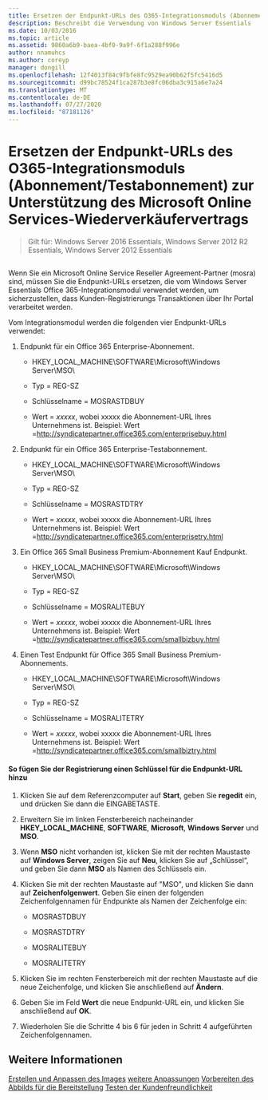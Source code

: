 ```yaml
---
title: Ersetzen der Endpunkt-URLs des O365-Integrationsmoduls (Abonnement/Testabonnement) zur Unterstützung des Microsoft Online Services-Wiederverkäufervertrags
description: Beschreibt die Verwendung von Windows Server Essentials
ms.date: 10/03/2016
ms.topic: article
ms.assetid: 9860a6b9-baea-4bf0-9a9f-6f1a288f996e
author: nnamuhcs
ms.author: coreyp
manager: dongill
ms.openlocfilehash: 12f4013f84c9fbfe8fc9529ea90b62f5fc5416d5
ms.sourcegitcommit: d99bc78524f1ca287b3e8fc06dba3c915a6e7a24
ms.translationtype: MT
ms.contentlocale: de-DE
ms.lasthandoff: 07/27/2020
ms.locfileid: "87181126"
---
```

# <a name="replace-o365-integration-module-buy-try-endpoint-url-in-support-of-microsoft-online-service-reseller-agreement"></a>Ersetzen der Endpunkt-URLs des O365-Integrationsmoduls (Abonnement/Testabonnement) zur Unterstützung des Microsoft Online Services-Wiederverkäufervertrags

>Gilt für: Windows Server 2016 Essentials, Windows Server 2012 R2 Essentials, Windows Server 2012 Essentials

##  <a name="BKMK_O365"></a>
 Wenn Sie ein Microsoft Online Service Reseller Agreement-Partner (mosra) sind, müssen Sie die Endpunkt-URLs ersetzen, die vom Windows Server Essentials Office 365-Integrationsmodul verwendet werden, um sicherzustellen, dass Kunden-Registrierungs Transaktionen über Ihr Portal verarbeitet werden.

 Vom Integrationsmodul werden die folgenden vier Endpunkt-URLs verwendet:

1.  Endpunkt für ein Office 365 Enterprise-Abonnement.

    -   HKEY_LOCAL_MACHINE\SOFTWARE\Microsoft\Windows Server\MSO\

    -   Typ = REG-SZ

    -   Schlüsselname = MOSRASTDBUY

    -   Wert = *xxxxx*, wobei xxxxx die Abonnement-URL Ihres Unternehmens ist. Beispiel: Wert =http://syndicatepartner.office365.com/enterprisebuy.html

2.  Endpunkt für ein Office 365 Enterprise-Testabonnement.

    -   HKEY_LOCAL_MACHINE\SOFTWARE\Microsoft\Windows Server\MSO\

    -   Typ = REG-SZ

    -   Schlüsselname = MOSRASTDTRY

    -   Wert = *xxxxx*, wobei xxxxx die Abonnement-URL Ihres Unternehmens ist. Beispiel: Wert =http://syndicatepartner.office365.com/enterprisetry.html

3.  Ein Office 365 Small Business Premium-Abonnement Kauf Endpunkt.

    -   HKEY_LOCAL_MACHINE\SOFTWARE\Microsoft\Windows Server\MSO\

    -   Typ = REG-SZ

    -   Schlüsselname = MOSRALITEBUY

    -   Wert = *xxxxx*, wobei xxxxx die Abonnement-URL Ihres Unternehmens ist. Beispiel: Wert =http://syndicatepartner.office365.com/smallbizbuy.html

4.  Einen Test Endpunkt für Office 365 Small Business Premium-Abonnements.

    -   HKEY_LOCAL_MACHINE\SOFTWARE\Microsoft\Windows Server\MSO\

    -   Typ = REG-SZ

    -   Schlüsselname = MOSRALITETRY

    -   Wert = *xxxxx*, wobei xxxxx die Abonnement-URL Ihres Unternehmens ist. Beispiel: Wert =http://syndicatepartner.office365.com/smallbiztry.html

#### <a name="to-add-an-endpoint-url-key-to-the-registry"></a>So fügen Sie der Registrierung einen Schlüssel für die Endpunkt-URL hinzu

1.  Klicken Sie auf dem Referenzcomputer auf **Start**, geben Sie **regedit** ein, und drücken Sie dann die EINGABETASTE.

2.  Erweitern Sie im linken Fensterbereich nacheinander **HKEY_LOCAL_MACHINE**, **SOFTWARE**, **Microsoft**, **Windows Server** und **MSO**.

3.  Wenn **MSO** nicht vorhanden ist, klicken Sie mit der rechten Maustaste auf **Windows Server**, zeigen Sie auf **Neu**, klicken Sie auf „Schlüssel“, und geben Sie dann **MSO** als Namen des Schlüssels ein.

4.  Klicken Sie mit der rechten Maustaste auf "MSO", und klicken Sie dann auf **Zeichenfolgenwert**. Geben Sie einen der folgenden Zeichenfolgennamen für Endpunkte als Namen der Zeichenfolge ein:

    -   MOSRASTDBUY

    -   MOSRASTDTRY

    -   MOSRALITEBUY

    -   MOSRALITETRY

5.  Klicken Sie im rechten Fensterbereich mit der rechten Maustaste auf die neue Zeichenfolge, und klicken Sie anschließend auf **Ändern**.

6.  Geben Sie im Feld **Wert** die neue Endpunkt-URL ein, und klicken Sie anschließend auf **OK**.

7.  Wiederholen Sie die Schritte 4 bis 6 für jeden in Schritt 4 aufgeführten Zeichenfolgennamen.

## <a name="see-also"></a>Weitere Informationen

 [Erstellen und Anpassen des Images](Creating-and-Customizing-the-Image.md) [weitere Anpassungen](Additional-Customizations.md) [Vorbereiten des Abbilds für die Bereitstellung](Preparing-the-Image-for-Deployment.md) [Testen der Kundenfreundlichkeit](Testing-the-Customer-Experience.md)

